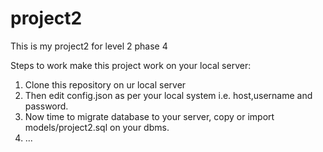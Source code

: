 # project2
This is my project2 for level 2 phase 4

Steps to work make this project work on your local server:
 1. Clone this repository on ur local server
 2. Then edit config.json as per your local system i.e. host,username and password.
 3. Now time to migrate database to your server, copy or import models/project2.sql on your dbms.
 4. ...
